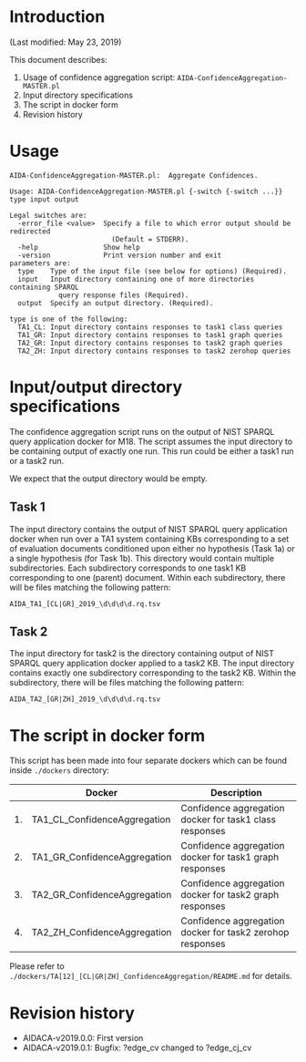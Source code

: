 # Introduction

(Last modified: May 23, 2019)

This document describes:

  1. Usage of confidence aggregation script: `AIDA-ConfidenceAggregation-MASTER.pl`
  2. Input directory specifications
  3. The script in docker form
  4. Revision history

# Usage

~~~
AIDA-ConfidenceAggregation-MASTER.pl:  Aggregate Confidences.

Usage: AIDA-ConfidenceAggregation-MASTER.pl {-switch {-switch ...}} type input output

Legal switches are:
  -error_file <value>  Specify a file to which error output should be redirected
                         (Default = STDERR).
  -help                Show help
  -version             Print version number and exit
parameters are:
  type    Type of the input file (see below for options) (Required).
  input   Input directory containing one of more directories containing SPARQL
            query response files (Required).
  output  Specify an output directory. (Required).

type is one of the following:
  TA1_CL: Input directory contains responses to task1 class queries
  TA1_GR: Input directory contains responses to task1 graph queries
  TA2_GR: Input directory contains responses to task2 graph queries
  TA2_ZH: Input directory contains responses to task2 zerohop queries
~~~

# Input/output directory specifications

The confidence aggregation script runs on the output of NIST SPARQL query application docker for M18. The script assumes the input directory to be containing output of exactly one run. This run could be either a task1 run or a  task2 run.

We expect that the output directory would be empty.

## Task 1

The input directory contains the output of NIST SPARQL query application docker when run over a TA1 system containing KBs corresponding to a set of evaluation documents conditioned upon either no hypothesis (Task 1a) or a single hypothesis (for Task 1b). This directory would contain multiple subdirectories. Each subdirectory corresponds to one task1 KB corresponding to one (parent) document. Within each subdirectory, there will be files matching the following pattern:

~~~
AIDA_TA1_[CL|GR]_2019_\d\d\d\d.rq.tsv
~~~

## Task 2

The input directory for task2 is the directory containing output of NIST SPARQL query application docker applied to a task2 KB. The input directory contains exactly one subdirectory corresponding to the task2 KB. Within the subdirectory, there will be files matching the following pattern:

~~~
AIDA_TA2_[GR|ZH]_2019_\d\d\d\d.rq.tsv
~~~

# The script in docker form

This script has been made into four separate dockers which can be found inside `./dockers` directory:

|   | Docker  | Description |
|---|---------|-------------|
| 1.  | TA1_CL_ConfidenceAggregation | Confidence aggregation docker for task1 class responses |
| 2.  | TA1_GR_ConfidenceAggregation | Confidence aggregation docker for task1 graph responses |
| 3.  | TA2_GR_ConfidenceAggregation | Confidence aggregation docker for task2 graph responses |
| 4.  | TA2_ZH_ConfidenceAggregation | Confidence aggregation docker for task2 zerohop responses |

Please refer to `./dockers/TA[12]_[CL|GR|ZH]_ConfidenceAggregation/README.md` for details.

# Revision history
  * AIDACA-v2019.0.0: First version
  * AIDACA-v2019.0.1: Bugfix: ?edge_cv changed to ?edge_cj_cv
